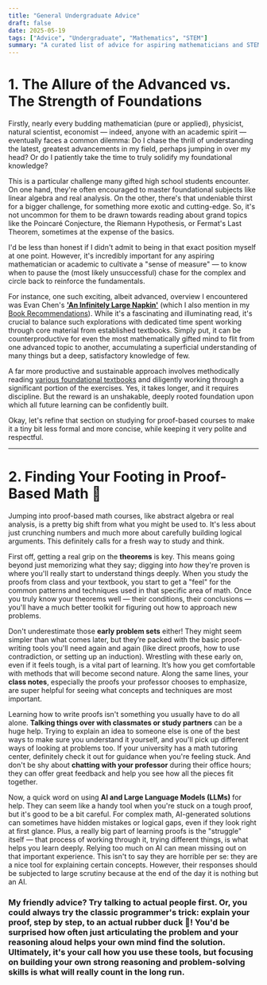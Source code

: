 ```yaml
---
title: "General Undergraduate Advice"
draft: false
date: 2025-05-19
tags: ["Advice", "Undergraduate", "Mathematics", "STEM"]
summary: "A curated list of advice for aspiring mathematicians and STEM professionals."
---
```


# 1. The Allure of the Advanced vs. The Strength of Foundations

Firstly, nearly every budding mathematician (pure or applied), physicist, natural scientist, economist — indeed, anyone with an academic spirit — eventually faces a common dilemma: Do I chase the thrill of understanding the latest, greatest advancements in my field, perhaps jumping in over my head? Or do I patiently take the time to truly solidify my foundational knowledge?

This is a particular challenge many gifted high school students encounter. On one hand, they're often encouraged to master foundational subjects like linear algebra and real analysis. On the other, there's that undeniable thirst for a bigger challenge, for something more exotic and cutting-edge. So, it's not uncommon for them to be drawn towards reading about grand topics like the Poincaré Conjecture, the Riemann Hypothesis, or Fermat's Last Theorem, sometimes at the expense of the basics.

I'd be less than honest if I didn't admit to being in that exact position myself at one point. However, it's incredibly important for any aspiring mathematician or academic to cultivate a "sense of measure" — to know when to pause the (most likely unsuccessful) chase for the complex and circle back to reinforce the fundamentals.

For instance, one such exciting, albeit advanced, overview I encountered was Evan Chen's [**'An Infinitely Large Napkin'**](https://web.evanchen.cc/napkin.html) (which I also mention in my [Book Recommendations](https://kibalchish47.github.io/blog/book_recommendations/)). While it's a fascinating and illuminating read, it's crucial to balance such explorations with dedicated time spent working through core material from established textbooks. Simply put, it can be counterproductive for even the most mathematically gifted mind to flit from one advanced topic to another, accumulating a superficial understanding of many things but a deep, satisfactory knowledge of few.

A far more productive and sustainable approach involves methodically reading [various foundational textbooks](https://kibalchish47.github.io/blog/book_recommendations/) and diligently working through a significant portion of the exercises. Yes, it takes longer, and it requires discipline. But the reward is an unshakable, deeply rooted foundation upon which all future learning can be confidently built.

Okay, let's refine that section on studying for proof-based courses to make it a tiny bit less formal and more concise, while keeping it very polite and respectful.

---

# 2. Finding Your Footing in Proof-Based Math 🧭

Jumping into proof-based math courses, like abstract algebra or real analysis, is a pretty big shift from what you might be used to. It's less about just crunching numbers and much more about carefully building logical arguments. This definitely calls for a fresh way to study and think.

First off, getting a real grip on the **theorems** is key. This means going beyond just memorizing what they say; digging into *how* they're proven is where you'll really start to understand things deeply. When you study the proofs from class and your textbook, you start to get a "feel" for the common patterns and techniques used in that specific area of math. Once you truly know your theorems well — their conditions, their conclusions — you'll have a much better toolkit for figuring out how to approach new problems.

Don't underestimate those **early problem sets** either! They might seem simpler than what comes later, but they’re packed with the basic proof-writing tools you'll need again and again (like direct proofs, how to use contradiction, or setting up an induction). Wrestling with these early on, even if it feels tough, is a vital part of learning. It’s how you get comfortable with methods that will become second nature. Along the same lines, your **class notes**, especially the proofs your professor chooses to emphasize, are super helpful for seeing what concepts and techniques are most important.

Learning how to write proofs isn't something you usually have to do all alone. **Talking things over with classmates or study partners** can be a huge help. Trying to explain an idea to someone else is one of the best ways to make sure you understand it yourself, and you'll pick up different ways of looking at problems too. If your university has a math tutoring center, definitely check it out for guidance when you're feeling stuck. And don't be shy about **chatting with your professor** during their office hours; they can offer great feedback and help you see how all the pieces fit together.

Now, a quick word on using **AI and Large Language Models (LLMs)** for help. They can seem like a handy tool when you're stuck on a tough proof, but it's good to be a bit careful. For complex math, AI-generated solutions can sometimes have hidden mistakes or logical gaps, even if they look right at first glance. Plus, a really big part of learning proofs is the "struggle" itself — that process of working through it, trying different things, is what helps you learn deeply. Relying too much on AI can mean missing out on that important experience. This isn't to say they are horrible per se: they are a nice tool for explaining certain concepts. However, their responses should be subjected to large scrutiny because at the end of the day it is nothing but an AI.

### My friendly advice? **Try talking to actual people first.** Or, you could always try the classic programmer's trick: explain your proof, step by step, to an **actual rubber duck** 🦆! You'd be surprised how often just articulating the problem and your reasoning aloud helps your own mind find the solution. Ultimately, it's your call how you use these tools, but focusing on building your own strong reasoning and problem-solving skills is what will really count in the long run.
